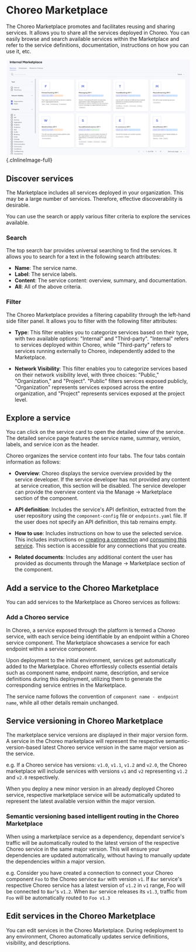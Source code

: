 # Choreo Marketplace

The Choreo Marketplace promotes and facilitates reusing and sharing services. It allows you to share all the services deployed in Choreo.
You can easily browse and search available services within the Marketplace and refer to the service definitions, documentation, instructions on how you can use it, etc. 

![Internal Marketplace](../assets/img/choreo-concepts/marketplace/internal-marketplace.png){.cInlineImage-full}

## Discover services

The Marketplace includes all services deployed in your organization. This may be a large number of services. Therefore, effective discoverability is desirable.

You can use the search or apply various filter criteria to explore the services available.

### Search

The top search bar provides universal searching to find the services. It allows you to search for a text in the following search attributes:

- **Name**: The service name.
- **Label**: The service labels.
- **Content**: The service content: overview, summary, and documentation.
- **All**: All of the above criteria.

### Filter

The Choreo Marketplace provides a filtering capability through the left-hand side filter panel. It allows you to filter with the following filter attributes:

- **Type**: This filter enables you to categorize services based on their type, with two available options: "Internal" and "Third-party". "Internal" refers to services deployed within Choreo, while "Third-party" refers to services running externally to Choreo, independently added to the Marketplace.

- **Network Visibility**: This filter enables you to categorize services based on their network visibility level, with three choices: "Public," "Organization," and "Project".  "Public" filters services exposed publicly, "Organization" represents services exposed across the entire organization, and "Project" represents services exposed at the project level.


## Explore a service 

You can click on the service card to open the detailed view of the service. The detailed service page features the service name, summary, version, labels, and service icon as the header.

Choreo organizes the service content into four tabs. The four tabs contain information as follows: 

- **Overview**: Choreo displays the service overview provided by the service developer. If the service developer has not provided any content at service creation, this section will be disabled. The service developer can provide the overview content via the Manage → Marketplace section of the component.

- **API definition**: Includes the service's API definition, extracted from the user repository using the `component-config` file or `endpoints.yaml` file. 
If the user does not specify an API definition, this tab remains empty.

- **How to use**: Includes instructions on how to use the selected service. This includes instructions on [creating a connection](../develop-components/sharing-and-reusing-services.md#create-a-connection-to-a-service) and [consuming this service](../develop-components/sharing-and-reusing-services.md#consuming-a-service-through-a-connection). This section is accessible for any connections that you create.

- **Related documents**: Includes any additional content the user has provided as documents through the Manage -> Marketplace section of the component.

## Add a service to the Choreo Marketplace

You can add services to the Marketplace as Choreo services as follows: 

### Add a Choreo service

In Choreo, a service exposed through the platform is termed a Choreo service, with each service being identifiable by an endpoint within a Choreo service component. The Marketplace showcases a service for each endpoint within a service component.

Upon deployment to the initial environment, services get automatically added to the Marketplace. Choreo effortlessly collects essential details such as component name, endpoint name, description, and service definitions during this deployment, utilizing them to generate the corresponding service entries in the Marketplace.

The service name follows the convention of `component name - endpoint name`, while all other details remain unchanged.

## Service versioning in Choreo Marketplace

The marketplace service versions are displayed in their major version form. A service in the Choreo marketplace will represent the respective semantic-version-based latest Choreo service version in the same major version as the service.

e.g. If a Choreo service has versions: `v1.0`, `v1.1`, `v1.2` and `v2.0`, the Choreo marketplace will include services with versions `v1` and `v2` representing `v1.2` and `v2.0` respectively.

When you deploy a new minor version in an already deployed Choreo service, respective marketplace service will be automatically updated to represent the latest available version within the major version.

### Semantic versioning based intelligent routing in the Choreo Marketplace
When using a marketplace service as a dependency, dependant service's traffic will be automatically routed to the latest version of the respective Choreo service in the same major version. This will ensure your dependencies are updated automatically, without having to manually update the dependencies within a major version.

e.g. Consider you have created a connection to connect your Choreo component `Foo` to the Choreo service `Bar` with version `v1`. If `Bar` service's respective Choreo service has a latest version of `v1.2` in `v1` range, Foo will be connected to `Bar`'s `v1.2`. When `Bar` service releases its `v1.3`, traffic from `Foo` will be automatically routed to `Foo v1.3`

## Edit services in the Choreo Marketplace

You can edit services in the Choreo Marketplace. During redeployment to any environment, Choreo automatically updates service definitions, visibility, and descriptions.

